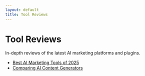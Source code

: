 ```yaml
---
layout: default
title: Tool Reviews
---
```


<h1>Tool Reviews</h1>
<p>In-depth reviews of the latest AI marketing platforms and plugins.</p>

<ul>
  <li><a href="/tool-reviews/best-ai-marketing-tools-2025/">Best AI Marketing Tools of 2025</a></li>
  <li><a href="/tool-reviews/comparing-ai-content-generators/">Comparing AI Content Generators</a></li>
</ul>